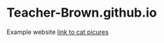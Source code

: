# Teacher-Brown.github.io
Example website
<a href="https://feecatphoto.com">link to cat picures </a>
